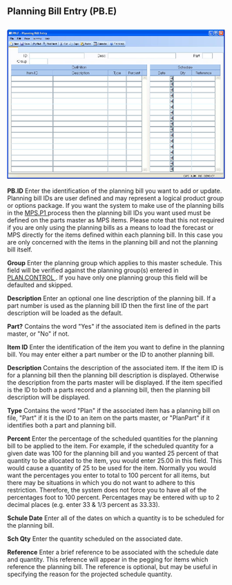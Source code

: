 ##  Planning Bill Entry (PB.E)

<PageHeader />

##

![](./PB-E-1.jpg)

**PB.ID** Enter the identification of the planning bill you want to add or update. Planning bill IDs are user defined and may represent a logical product group or options package. If you want the system to make use of the planning bills in the [ MPS.P1 ](../../../../../../../../../../../../../../../../../../../../../rover/AP-OVERVIEW/AP-ENTRY/AP-E/AP-E-1/CURRENCY-CONTROL/PO-E/PO-E-1/PLAN-CONTROL/PLAN-CONTROL-1/MPS-P1) process then the planning bill IDs you want used must be defined on the parts master as MPS items. Please note that this not required if you are only using the planning bills as a means to load the forecast or MPS directly for the items defined within each planning bill. In this case you are only concerned with the items in the planning bill and not the planning bill itself.   
  
**Group** Enter the planning group which applies to this master schedule. This field will be verified against the planning group(s) entered in [ PLAN.CONTROL ](../../../../../../../../../../../../../../../../../../../../../rover/AP-OVERVIEW/AP-ENTRY/AP-E/AP-E-1/CURRENCY-CONTROL/PO-E/PO-E-1/PLAN-CONTROL) . If you have only one planning group this field will be defaulted and skipped.   
  
**Description** Enter an optional one line description of the planning bill.
If a part number is used as the planning bill ID then the first line of the
part description will be loaded as the default.  
  
**Part?** Contains the word "Yes" if the associated item is defined in the
parts master, or "No" if not.  
  
**Item ID** Enter the identification of the item you want to define in the
planning bill. You may enter either a part number or the ID to another
planning bill.  
  
**Description** Contains the description of the associated item. If the item
ID is for a planning bill then the planning bill description is displayed.
Otherwise the description from the parts master will be displayed. If the item
specified is the ID to both a parts record and a planning bill, then the
planning bill description will be displayed.  
  
**Type** Contains the word "Plan" if the associated item has a planning bill
on file, "Part" if it is the ID to an item on the parts master, or "PlanPart"
if it identifies both a part and planning bill.  
  
**Percent** Enter the percentage of the scheduled quantities for the planning
bill to be applied to the item. For example, if the scheduled quantity for a
given date was 100 for the planning bill and you wanted 25 percent of that
quantity to be allocated to the item, you would enter 25.00 in this field.
This would cause a quantity of 25 to be used for the item. Normally you would
want the percentages you enter to total to 100 percent for all items, but
there may be situations in which you do not want to adhere to this
restriction. Therefore, the system does not force you to have all of the
percentages foot to 100 percent. Percentages may be entered with up to 2
decimal places (e.g. enter 33 & 1/3 percent as 33.33).  
  
**Schule Date** Enter all of the dates on which a quantity is to be scheduled
for the planning bill.  
  
**Sch Qty** Enter the quantity scheduled on the associated date.  
  
**Reference** Enter a brief reference to be associated with the schedule date
and quantity. This reference will appear in the pegging for items which
reference the planning bill. The reference is optional, but may be useful in
specifying the reason for the projected schedule quantity.  
  
  
<badge text= "Version 8.10.57" vertical="middle" />

<PageFooter />